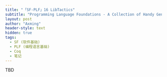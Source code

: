 ```yaml
---
title: "「SF-PLF」16 LibTactics"
subtitle: "Programming Language Foundations - A Collection of Handy General-Purpose Tactics"
layout: post
author: "Axming"
header-style: text
hidden: true
tags:
  - SF (软件基础)
  - PLF (编程语言基础)
  - Coq
  - 笔记
---
```


TBD
